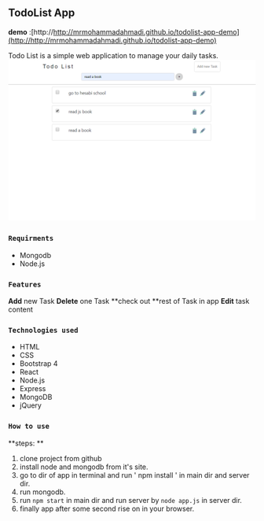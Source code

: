 ## TodoList App

**demo** :[http://http://mrmohammadahmadi.github.io/todolist-app-demo](http://http://mrmohammadahmadi.github.io/todolist-app-demo)

Todo List is a simple web application to manage your daily tasks.
![](https://raw.githubusercontent.com/MrMohammadAhmadi/todo-app/master/app-screenshot2.png)


### `Requirments`

- Mongodb
- Node.js

### `Features`

**Add** new Task
**Delete** one Task
**check out **rest of Task in app
**Edit** task content

### `Technologies used`

- HTML
- CSS
- Bootstrap 4
- React
- Node.js
- Express
- MongoDB
- jQuery

### `How to use`

**steps: **

1. clone project from github
2. install node and mongodb from it's site.
3. go to dir of app in terminal and run ' npm install ' in main dir and server dir.
4. run mongodb.
5. run `npm start` in main dir and run server by `node app.js` in server dir.
6. finally app after some second rise on in your browser.
